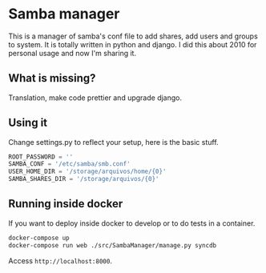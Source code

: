# Samba manager
This is a manager of samba's conf file to add shares, add users and groups to system.
It is totally written in python and django.
I did this about 2010 for personal usage and now I'm sharing it.

## What is missing?
Translation, make code prettier and upgrade django.

## Using it
Change settings.py to reflect your setup, here is the basic stuff.

```python
ROOT_PASSWORD = ''
SAMBA_CONF = '/etc/samba/smb.conf'
USER_HOME_DIR = '/storage/arquivos/home/{0}'
SAMBA_SHARES_DIR = '/storage/arquivos/{0}'
```

## Running inside docker
If you want to deploy inside docker to develop or to do tests in a container.

```bash
docker-compose up
docker-compose run web ./src/SambaManager/manage.py syncdb
```

Access `http://localhost:8000`.
